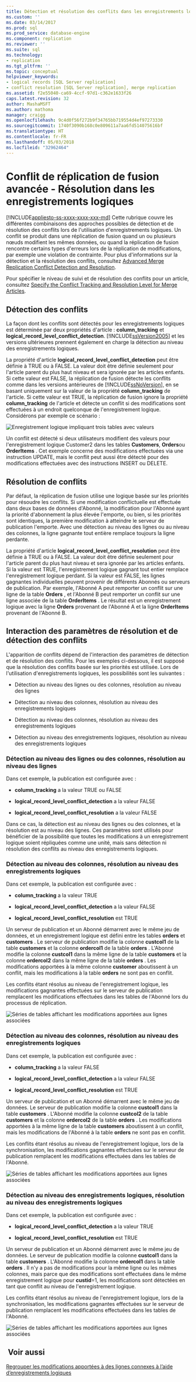 ```yaml
---
title: Détection et résolution des conflits dans les enregistrements logiques | Microsoft Docs
ms.custom: ''
ms.date: 03/14/2017
ms.prod: sql
ms.prod_service: database-engine
ms.component: replication
ms.reviewer: ''
ms.suite: sql
ms.technology:
- replication
ms.tgt_pltfrm: ''
ms.topic: conceptual
helpviewer_keywords:
- logical records [SQL Server replication]
- conflict resolution [SQL Server replication], merge replication
ms.assetid: f2e55040-ca69-4ccf-97d1-c362e1633f26
caps.latest.revision: 32
author: MashaMSFT
ms.author: mathoma
manager: craigg
ms.openlocfilehash: 9c4d0f56f272b9f34765bb719554d4ef97273330
ms.sourcegitcommit: 1740f3090b168c0e809611a7aa6fd514075616bf
ms.translationtype: HT
ms.contentlocale: fr-FR
ms.lasthandoff: 05/03/2018
ms.locfileid: "32962464"
---
```

# <a name="advanced-merge-replication-conflict---resolving-in-logical-record"></a>Conflit de réplication de fusion avancée - Résolution dans les enregistrements logiques
[!INCLUDE[appliesto-ss-xxxx-xxxx-xxx-md](../../../includes/appliesto-ss-xxxx-xxxx-xxx-md.md)]
  Cette rubrique couvre les différentes combinaisons des approches possibles de détection et de résolution des conflits lors de l'utilisation d'enregistrements logiques. Un conflit se produit dans une réplication de fusion quand un ou plusieurs nœuds modifient les mêmes données, ou quand la réplication de fusion rencontre certains types d'erreurs lors de la réplication de modifications, par exemple une violation de contrainte. Pour plus d'informations sur la détection et la résolution des conflits, consultez [Advanced Merge Replication Conflict Detection and Resolution](../../../relational-databases/replication/merge/advanced-merge-replication-conflict-detection-and-resolution.md).  
  
 Pour spécifier le niveau de suivi et de résolution des conflits pour un article, consultez [Specify the Conflict Tracking and Resolution Level for Merge Articles](../../../relational-databases/replication/publish/specify-the-conflict-tracking-and-resolution-level-for-merge-articles.md).  
  
## <a name="conflict-detection"></a>Détection des conflits  
 La façon dont les conflits sont détectés pour les enregistrements logiques est déterminée par deux propriétés d'article : **column_tracking** et **logical_record_level_conflict_detection**. [!INCLUDE[ssVersion2005](../../../includes/ssversion2005-md.md)] et les versions ultérieures prennent également en charge la détection au niveau des enregistrements logiques.  
  
 La propriété d'article **logical_record_level_conflict_detection** peut être définie à TRUE ou à FALSE. La valeur doit être définie seulement pour l'article parent du plus haut niveau et sera ignorée par les articles enfants. Si cette valeur est FALSE, la réplication de fusion détecte les conflits comme dans les versions antérieures de [!INCLUDE[ssNoVersion](../../../includes/ssnoversion-md.md)], en se basant uniquement sur la valeur de la propriété **column_tracking** de l'article. Si cette valeur est TRUE, la réplication de fusion ignore la propriété **column_tracking** de l'article et détecte un conflit si des modifications sont effectuées à un endroit quelconque de l'enregistrement logique. Considérons par exemple ce scénario :  
  
 ![Enregistrement logique impliquant trois tables avec valeurs](../../../relational-databases/replication/merge/media/logical-records-05.gif "Enregistrement logique impliquant trois tables avec valeurs")  
  
 Un conflit est détecté si deux utilisateurs modifient des valeurs pour l'enregistrement logique Customer2 dans les tables **Customers**, **Orders**ou **OrderItems** . Cet exemple concerne des modifications effectuées via une instruction UPDATE, mais le conflit peut aussi être détecté pour des modifications effectuées avec des instructions INSERT ou DELETE.  
  
## <a name="conflict-resolution"></a>Résolution de conflits  
 Par défaut, la réplication de fusion utilise une logique basée sur les priorités pour résoudre les conflits. Si une modification conflictuelle est effectuée dans deux bases de données d'Abonné, la modification pour l'Abonné ayant la priorité d'abonnement la plus élevée l'emporte, ou bien, si les priorités sont identiques, la première modification à atteindre le serveur de publication l'emporte. Avec une détection au niveau des lignes ou au niveau des colonnes, la ligne gagnante tout entière remplace toujours la ligne perdante.  
  
 La propriété d'article **logical_record_level_conflict_resolution** peut être définie à TRUE ou à FALSE. La valeur doit être définie seulement pour l'article parent du plus haut niveau et sera ignorée par les articles enfants. Si la valeur est TRUE, l'enregistrement logique gagnant tout entier remplace l'enregistrement logique perdant. Si la valeur est FALSE, les lignes gagnantes individuelles peuvent provenir de différents Abonnés ou serveurs de publication. Par exemple, l'Abonné A peut remporter un conflit sur une ligne de la table **Orders** , et l'Abonné B peut remporter un conflit sur une ligne associée de la table **OrderItems** . Le résultat est un enregistrement logique avec la ligne **Orders** provenant de l'Abonné A et la ligne **OrderItems** provenant de l'Abonné B.  
  
## <a name="interaction-of-conflict-resolution-and-detection-settings"></a>Interaction des paramètres de résolution et de détection des conflits  
 L'apparition de conflits dépend de l'interaction des paramètres de détection et de résolution des conflits. Pour les exemples ci-dessous, il est supposé que la résolution des conflits basée sur les priorités est utilisée. Lors de l'utilisation d'enregistrements logiques, les possibilités sont les suivantes :  
  
-   Détection au niveau des lignes ou des colonnes, résolution au niveau des lignes  
  
-   Détection au niveau des colonnes, résolution au niveau des enregistrements logiques  
  
-   Détection au niveau des colonnes, résolution au niveau des enregistrements logiques  
  
-   Détection au niveau des enregistrements logiques, résolution au niveau des enregistrements logiques  
  
### <a name="row-or-column-level-detection-row-level-resolution"></a>Détection au niveau des lignes ou des colonnes, résolution au niveau des lignes  
 Dans cet exemple, la publication est configurée avec :  
  
-   **column_tracking** a la valeur TRUE ou FALSE  
  
-   **logical_record_level_conflict_detection** a la valeur FALSE  
  
-   **logical_record_level_conflict_resolution** a la valeur FALSE  
  
 Dans ce cas, la détection est au niveau des lignes ou des colonnes, et la résolution est au niveau des lignes. Ces paramètres sont utilisés pour bénéficier de la possibilité que toutes les modifications à un enregistrement logique soient répliquées comme une unité, mais sans détection ni résolution des conflits au niveau des enregistrements logiques.  
  
### <a name="column-level-detection-logical-record-resolution"></a>Détection au niveau des colonnes, résolution au niveau des enregistrements logiques  
 Dans cet exemple, la publication est configurée avec :  
  
-   **column_tracking** a la valeur TRUE  
  
-   **logical_record_level_conflict_detection** a la valeur FALSE  
  
-   **logical_record_level_conflict_resolution** est TRUE  
  
 Un serveur de publication et un Abonné démarrent avec le même jeu de données, et un enregistrement logique est défini entre les tables **orders** et **customers** . Le serveur de publication modifie la colonne **custcol1** de la table **customers** et la colonne **ordercol1** de la table **orders** . L'Abonné modifie la colonne **custcol1** dans la même ligne de la table **customers** et la colonne **ordercol2** dans la même ligne de la table **orders** . Les modifications apportées à la même colonne **customer** aboutissent à un conflit, mais les modifications à la table **orders** ne sont pas en conflit.  
  
 Les conflits étant résolus au niveau de l'enregistrement logique, les modifications gagnantes effectuées sur le serveur de publication remplacent les modifications effectuées dans les tables de l'Abonné lors du processus de réplication.  
  
 ![Séries de tables affichant les modifications apportées aux lignes associées](../../../relational-databases/replication/merge/media/logical-records-06.gif "Séries de tables affichant les modifications apportées aux lignes associées")  
  
### <a name="row-level-detection-logical-record-resolution"></a>Détection au niveau des colonnes, résolution au niveau des enregistrements logiques  
 Dans cet exemple, la publication est configurée avec :  
  
-   **column_tracking** a la valeur FALSE  
  
-   **logical_record_level_conflict_detection** a la valeur FALSE  
  
-   **logical_record_level_conflict_resolution** est TRUE  
  
 Un serveur de publication et un Abonné démarrent avec le même jeu de données. Le serveur de publication modifie la colonne **custcol1** dans la table **customers** . L'Abonné modifie la colonne **custcol2** de la table **customers** et la colonne **ordercol2** de la table **orders** . Les modifications apportées à la même ligne de la table **customers** aboutissent à un conflit, mais les modifications de l'Abonné à la table **orders** ne sont pas en conflit.  
  
 Les conflits étant résolus au niveau de l'enregistrement logique, lors de la synchronisation, les modifications gagnantes effectuées sur le serveur de publication remplacent les modifications effectuées dans les tables de l'Abonné.  
  
 ![Séries de tables affichant les modifications apportées aux lignes associées](../../../relational-databases/replication/merge/media/logical-records-07.gif "Séries de tables affichant les modifications apportées aux lignes associées")  
  
### <a name="logical-record-detection-logical-record-resolution"></a>Détection au niveau des enregistrements logiques, résolution au niveau des enregistrements logiques  
 Dans cet exemple, la publication est configurée avec :  
  
-   **logical_record_level_conflict_detection** a la valeur TRUE  
  
-   **logical_record_level_conflict_resolution** est TRUE  
  
 Un serveur de publication et un Abonné démarrent avec le même jeu de données. Le serveur de publication modifie la colonne **custcol1** dans la table **customers** . L'Abonné modifie la colonne **ordercol1** dans la table **orders** . Il n'y a pas de modifications pour la même ligne ou les mêmes colonnes, mais parce que des modifications sont effectuées dans le même enregistrement logique pour **custid**=1, les modifications sont détectées en tant que conflit au niveau de l'enregistrement logique.  
  
 Les conflits étant résolus au niveau de l'enregistrement logique, lors de la synchronisation, les modifications gagnantes effectuées sur le serveur de publication remplacent les modifications effectuées dans les tables de l'Abonné.  
  
 ![Séries de tables affichant les modifications apportées aux lignes associées](../../../relational-databases/replication/merge/media/logical-records-08.gif "Séries de tables affichant les modifications apportées aux lignes associées")  
  
## <a name="see-also"></a> Voir aussi  
 [Regrouper les modifications apportées à des lignes connexes à l’aide d’enregistrements logiques](../../../relational-databases/replication/merge/group-changes-to-related-rows-with-logical-records.md)  
  
  

